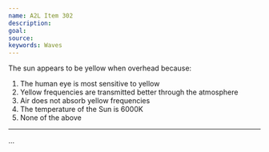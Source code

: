 ```yaml
---
name: A2L Item 302
description: 
goal: 
source: 
keywords: Waves
---
```


The sun appears to be yellow when overhead because:

1. The human eye is most sensitive to yellow
2. Yellow frequencies are transmitted better through the atmosphere
3. Air does not absorb yellow frequencies
4. The temperature of the Sun is 6000K
5. None of the above


<hr/>


...
